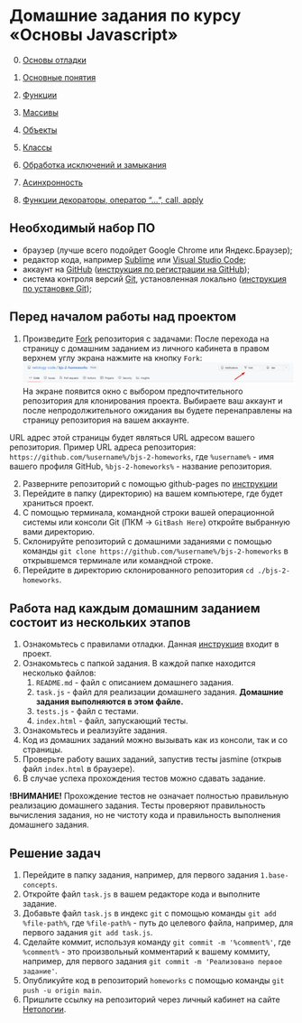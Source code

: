 # Домашние задания по курсу «Основы Javascript»

0. [Основы отладки](./0.debugger/)

1. [Основные понятия](./1.base-concepts/)

2. [Функции](./2.functions/)

3. [Массивы](./3.arrays/)

4. [Объекты](./4.objects/)

5. [Классы](./5.classes/)

6. [Обработка исключений и замыкания](6.exception-closure2/)

7. [Асинхронность](./7.async/)

8. [Функции декораторы, оператор “...“, call, apply](./8.decorators/)

## Необходимый набор ПО

- браузер (лучше всего подойдет Google Chrome или Яндекс.Браузер);
- редактор кода, например [Sublime][1] или [Visual Studio Code][2];
- аккаунт на [GitHub][7] ([инструкция по регистрации на GitHub][3]);
- система контроля версий [Git][4], установленная локально ([инструкция по установке Git][5]);

## Перед началом работы над проектом

1. Произведите [Fork][0] репозитория с задачами:
После перехода на страницу с домашним заданием из личного кабинета в правом верхнем углу экрана нажмите на кнопку `Fork`:
![](./assets/img/z61OABljKZ.png)
На экране появится окно с выбором предпочтительного репозитория для клонирования проекта. Выбираете ваш аккаунт и после непродолжительного ожидания вы будете перенаправлены на страницу репозитория на вашем аккаунте.

URL адрес этой страницы будет являться URL адресом вашего репозитория. Пример URL адреса репозитория:
`https://github.com/%username%/bjs-2-homeworks`, где `%username%` - имя вашего профиля GitHub, `%bjs-2-homeworks%` - название репозитория.

2. Разверните репозиторий с помощью github-pages по [инструкции](./assets/gh-pages.md)
3. Перейдите в папку (директорию) на вашем компьютере, где будет храниться проект.
4. С помощью терминала, командной строки вашей операционной системы или консоли Git (ПКМ -> `GitBash Here`) откройте выбранную вами директорию.
5. Склонируйте репозиторий с домашними заданиями с помощью команды `git clone https://github.com/%username%/bjs-2-homeworks` в открывшемся терминале или командной строке.
6. Перейдите в директорию склонированного репозитория `cd ./bjs-2-homeworks`.

## Работа над каждым домашним заданием состоит из нескольких этапов

1. Ознакомьтесь с правилами отладки. Данная [инструкция](https://github.com/netology-code/bjs-2-homeworks/tree/main/0.debugger) входит в проект.
2. Ознакомьтесь с папкой задания. В каждой папке находится несколько файлов:
   1. `README.md` - файл с описанием домашнего задания.
   2. `task.js` - файл для реализации домашнего задания. **Домашние задания выполняются в этом файле.**
   3. `tests.js` - файл с тестами.
   4. `index.html` - файл, запускающий тесты.
3. Ознакомьтесь и реализуйте задания.
4. Код из домашних заданий можно вызывать как из консоли, так и со страницы.
5. Проверьте работу ваших заданий, запустив тесты jasmine (открыв файл `index.html` в браузере).
6. В случае успеха прохождения тестов можно сдавать задание.

**!ВНИМАНИЕ!** Прохождение тестов не означает полностью правильную реализацию домашнего задания. Тесты проверяют правильность вычисления задания, но не чистоту кода и правильность выполнения домашнего задания.

## Решение задач

1. Перейдите в папку задания, например, для первого задания `1.base-concepts`.
2. Откройте файл `task.js` в вашем редакторе кода и выполните задание.
3. Добавьте файл `task.js` в индекс `git` с помощью команды `git add %file-path%`, где `%file-path%` - путь до целевого файла, например, для первого задания `git add task.js`.
4. Сделайте коммит, используя команду `git commit -m '%comment%'`, где `%comment%` - это произвольный комментарий к вашему коммиту, например, для первого задания `git commit -m 'Реализовано первое задание'`.
5. Опубликуйте код в репозиторий `homeworks` с помощью команды `git push -u origin main`.
6. Пришлите ссылку на репозиторий через личный кабинет на сайте [Нетологии][6].

[0]: https://ru.wikipedia.org/wiki/%D0%A4%D0%BE%D1%80%D0%BA
[1]: https://www.sublimetext.com/
[2]: https://code.visualstudio.com/
[3]: https://github.com/netology-code/guides/tree/master/github
[4]: https://git-scm.com/
[5]: https://github.com/netology-code/guides/blob/master/git/README.md
[6]: https://netology.ru/
[7]: https://github.com/
